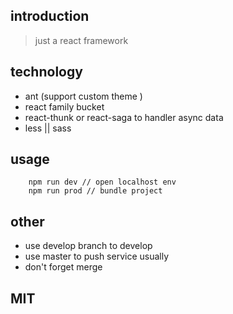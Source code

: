 ## introduction

> just a react framework 

## technology

- ant (support custom theme )
- react family bucket
- react-thunk or react-saga to handler async data
- less || sass 

## usage

```
    npm run dev // open localhost env
    npm run prod // bundle project 
```

## other

- use develop branch to develop 
- use master to push service usually
- don't forget merge
## MIT 